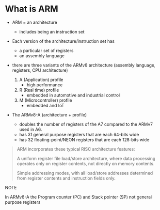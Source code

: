 # What is ARM

* ARM = an architecture
    * includes being an instruction set
* Each version of the architecture/instruction set has
    * a particular set of registers
    * an assembly language

* there are three variants of the ARMv8 architecture (assembly language, registers, CPU architecture)
    1. A (Application) profile
        * high performance
    2. R (Real time) profile
        * embedded in automotive and industrial control
    2. M (Microcontroller) profile
        * embedded and IoT

* The ARMv8-A (architecture + profile)
    * doubles the number of registers of the A7 compared to the ARMv7 used in A6.
    * has 31 general purpose registers that are each 64-bits wide
    * has 32 floating-point/NEON registers that are each 128-bits wide


> ARM incorporates these typical RISC architecture features:
>
> A uniform register file load/store architecture, where data processing
> operates only on register contents, not directly on memory contents.
>
> Simple addressing modes, with all load/store addresses determined from register
> contents and instruction fields only.

NOTE

In ARMv8-A the Program counter (PC) and Stack pointer (SP) not general purpose registers
